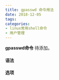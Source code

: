 ```yaml
---
title: gpasswd 命令用法
date: 2018-12-05
tags:
categories: 
- linux常用shell命令
- 用户管理
---
```

**gpasswd命令** 待添加。
<!-- more --> 
#### **语法**


#### **选项**

